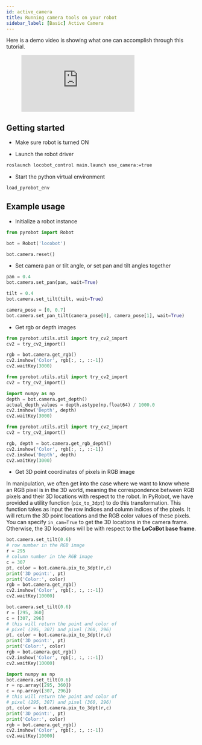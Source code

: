 ```yaml
---
id: active_camera
title: Running camera tools on your robot
sidebar_label: [Basic] Active Camera
---
```


Here is a demo video is showing what one can accomplish through this tutorial.

<figure class="video_container">
  <iframe class="doc_vid" src="https://www.youtube.com/embed/M6QxNV3dfV4" frameborder="0" allow="accelerometer; autoplay; encrypted-media; gyroscope; picture-in-picture" allowfullscreen></iframe>
</figure>

## Getting started

* Make sure robot is turned ON

* Launch the robot driver

<!--DOCUSAURUS_CODE_TABS-->
<!--Launch driver-->
```bash
roslaunch locobot_control main.launch use_camera:=true
```
<!--END_DOCUSAURUS_CODE_TABS--> 

* Start the python virtual environment

<!--DOCUSAURUS_CODE_TABS-->
<!--Source virtual env-->
```bash
load_pyrobot_env
```
<!--END_DOCUSAURUS_CODE_TABS--> 

## Example usage

* Initialize a robot instance
<!--DOCUSAURUS_CODE_TABS-->
<!--Create robot-->
```py
from pyrobot import Robot

bot = Robot('locobot')

bot.camera.reset()
```
<!--END_DOCUSAURUS_CODE_TABS--> 

* Set camera pan or tilt angle, or set pan and tilt angles together
<!--DOCUSAURUS_CODE_TABS-->
<!--Set Pan-->
```py
pan = 0.4
bot.camera.set_pan(pan, wait=True)
```
<!--Set Tilt-->
```py
tilt = 0.4
bot.camera.set_tilt(tilt, wait=True)
``` 
<!--Set Pan and Tilt-->
```py
camera_pose = [0, 0.7]
bot.camera.set_pan_tilt(camera_pose[0], camera_pose[1], wait=True)
```
<!--END_DOCUSAURUS_CODE_TABS--> 

* Get rgb or depth images
<!--DOCUSAURUS_CODE_TABS-->
<!--RGB-->
```py
from pyrobot.utils.util import try_cv2_import
cv2 = try_cv2_import()

rgb = bot.camera.get_rgb()
cv2.imshow('Color', rgb[:, :, ::-1])
cv2.waitKey(3000)
```
<!--Depth-->
```py
from pyrobot.utils.util import try_cv2_import
cv2 = try_cv2_import()

import numpy as np
depth = bot.camera.get_depth()
actual_depth_values = depth.astype(np.float64) / 1000.0
cv2.imshow('Depth', depth)
cv2.waitKey(3000)
``` 
<!--RGB and Depth-->
```py
from pyrobot.utils.util import try_cv2_import
cv2 = try_cv2_import()

rgb, depth = bot.camera.get_rgb_depth()
cv2.imshow('Color', rgb[:, :, ::-1])
cv2.imshow('Depth', depth)
cv2.waitKey(3000)
```
<!--END_DOCUSAURUS_CODE_TABS--> 

* Get 3D point coordinates of pixels in RGB image

In manipulation, we often get into the case where we want to know where an RGB pixel is in the 3D world, meaning the correspondence between RGB pixels and their 3D locations with respect to the robot. In PyRobot, we have provided a utility function (`pix_to_3dpt`) to do this transformation. This function takes as input the row indices and column indices of the pixels. It will return the 3D point locations and the RGB color values of these pixels. You can specify `in_cam=True` to get the 3D locations in the camera frame. Otherwise, the 3D locations will be with respect to the **LoCoBot base frame**.
<!--DOCUSAURUS_CODE_TABS-->
<!--Pixel via Scalar-->
```py
bot.camera.set_tilt(0.6)
# row number in the RGB image
r = 295
# column number in the RGB image
c = 307
pt, color = bot.camera.pix_to_3dpt(r,c)
print('3D point:', pt)
print('Color:', color)
rgb = bot.camera.get_rgb()
cv2.imshow('Color', rgb[:, :, ::-1])
cv2.waitKey(10000)
```
<!--Pixels via List-->
```py
bot.camera.set_tilt(0.6)
r = [295, 360]
c = [307, 296]
# this will return the point and color of 
# pixel (295, 307) and pixel (360, 296)
pt, color = bot.camera.pix_to_3dpt(r,c)
print('3D point:', pt)
print('Color:', color)
rgb = bot.camera.get_rgb()
cv2.imshow('Color', rgb[:, :, ::-1])
cv2.waitKey(10000)
```
<!--Pixels via Numpy Array-->
```py
import numpy as np
bot.camera.set_tilt(0.6)
r = np.array([295, 360])
c = np.array([307, 296])
# this will return the point and color of 
# pixel (295, 307) and pixel (360, 296)
pt, color = bot.camera.pix_to_3dpt(r,c)
print('3D point:', pt)
print('Color:', color)
rgb = bot.camera.get_rgb()
cv2.imshow('Color', rgb[:, :, ::-1])
cv2.waitKey(10000)
```
<!--END_DOCUSAURUS_CODE_TABS--> 
